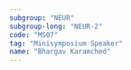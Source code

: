 ```yaml
---
subgroup: "NEUR"
subgroup-long: "NEUR-2"
code: "MS07"
tag: "Minisymposium Speaker"
name: "Bhargav Karamched"
---
```

